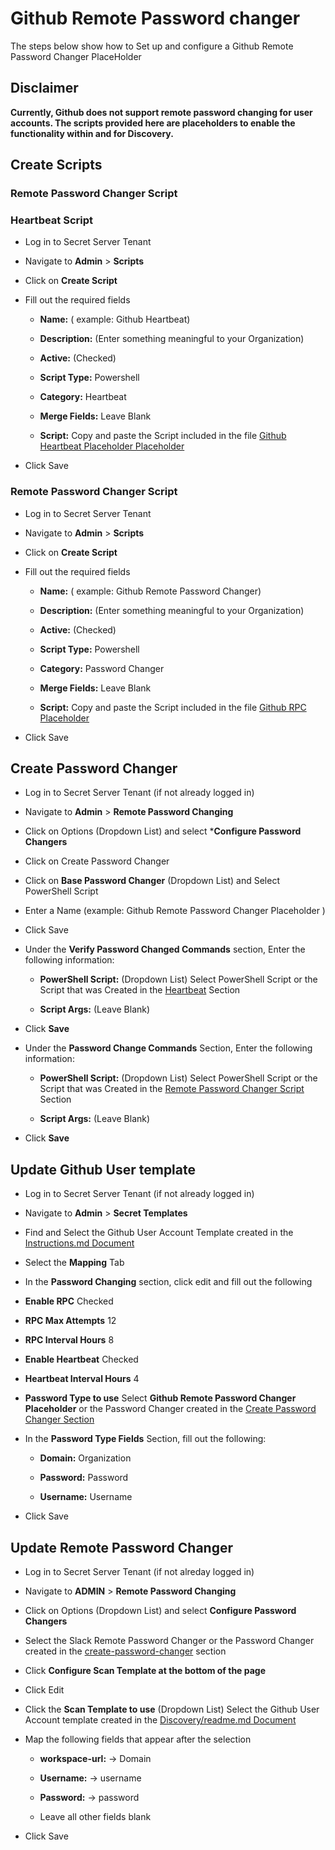 # Github Remote Password changer

  

The steps below show how to Set up and configure a Github Remote Password Changer PlaceHolder

## Disclaimer

**Currently, Github does not support remote password changing for user accounts. The scripts provided here are placeholders to enable the functionality within and for Discovery.**

  

## Create Scripts

  

### Remote Password Changer Script


### Heartbeat Script

- Log in to Secret Server Tenant

- Navigate to **Admin** > **Scripts**

- Click on **Create Script**

- Fill out the required fields

    - **Name:** ( example: Github Heartbeat)

    - **Description:** (Enter something meaningful to your Organization)

    - **Active:** (Checked)

    - **Script Type:** Powershell

    - **Category:** Heartbeat

    - **Merge Fields:** Leave Blank

    - **Script:** Copy and paste the Script included in the file [Github Heartbeat Placeholder Placeholder](./Github%20Heartbeat%20Placeholder.ps1)

- Click Save


  

### Remote Password Changer Script

- Log in to Secret Server Tenant

- Navigate to **Admin** > **Scripts**

- Click on **Create Script**

- Fill out the required fields

    - **Name:** ( example: Github Remote Password Changer)

    - **Description:** (Enter something meaningful to your Organization)

    - **Active:** (Checked)

    - **Script Type:** Powershell

    - **Category:** Password Changer

    - **Merge Fields:** Leave Blank

    - **Script:** Copy and paste the Script included in the file [Github RPC Placeholder](./Github%20RPC%20Placeholder.ps1)

- Click Save



  

## Create Password Changer

  

- Log in to Secret Server Tenant (if not already logged in)

- Navigate to **Admin** > **Remote Password Changing**

- Click on Options (Dropdown List) and select ***Configure Password Changers**

- Click on Create Password Changer

- Click on **Base Password Changer** (Dropdown List) and Select PowerShell Script

- Enter a Name (example: Github Remote Password Changer Placeholder )

- Click Save

- Under the **Verify Password Changed Commands** section, Enter the following information:

    - **PowerShell Script:** (Dropdown List) Select PowerShell Script or the Script that was Created in the [Heartbeat](#heartbeat-script) Section

    - **Script Args:** (Leave Blank)

- Click **Save**

- Under the **Password Change Commands** Section, Enter the following information:

    - **PowerShell Script:** (Dropdown List) Select PowerShell Script or the Script that was Created in the [Remote Password Changer Script](#remote-password-changer-script) Section

    - **Script Args:** (Leave Blank)

- Click **Save**

  

## Update Github User template

  

- Log in to Secret Server Tenant (if not already logged in)

- Navigate to **Admin** > **Secret Templates**

- Find and Select the Github User Account Template created in the [Instructions.md Document](../instructions.md#github-user-account-template)

- Select the **Mapping** Tab

- In the **Password Changing** section, click edit and fill out the following

-  **Enable RPC** Checked

-  **RPC Max Attempts** 12

-  **RPC Interval Hours** 8

-  **Enable Heartbeat** Checked

-  **Heartbeat Interval Hours** 4

-  **Password Type to use** Select **Github Remote Password Changer Placeholder** or the Password Changer created in the [Create Password Changer Section](#create-password-changer)

- In the **Password Type Fields** Section, fill out the following:

    - **Domain:** Organization

    - **Password:** Password

    - **Username:** Username

- Click Save


## Update Remote Password Changer

- Log in to Secret Server Tenant (if not alreday logged in)

- Navigate to **ADMIN** > **Remote Password Changing**

- Click on Options (Dropdown List) and select **Configure Password Changers**

- Select the Slack Remote Password Changer or the Password Changer created in the [create-password-changer](#create-password-changer) section

- Click **Configure Scan Template at the bottom of the page**

- Click Edit

- Click the **Scan Template to use** (Dropdown List) Select the Github User Account template created in the [Discovery/readme.md Document](../Discovery/readme.md#create-github-account-scan-template)

- Map the following fields that appear after the selection

    - **workspace-url:** -> Domain

    - **Username:** -> username

    - **Password:** -> password

    - Leave all other fields blank

- Click Save

